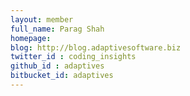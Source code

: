 ```yaml
---
layout: member
full_name: Parag Shah 
homepage:  
blog: http://blog.adaptivesoftware.biz
twitter_id : coding_insights
github_id : adaptives
bitbucket_id: adaptives
---
```


## 

